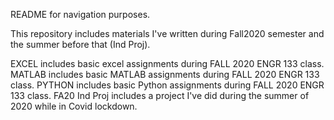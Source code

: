 README for navigation purposes. 

This repository includes materials I've written during Fall2020 semester and the summer before that (Ind Proj).

EXCEL includes basic excel assignments during FALL 2020 ENGR 133 class.
MATLAB includes basic MATLAB assignments during FALL 2020 ENGR 133 class.
PYTHON includes basic Python assignments during FALL 2020 ENGR 133 class.
FA20 Ind Proj includes a project I've did during the summer of 2020 while in Covid lockdown. 
